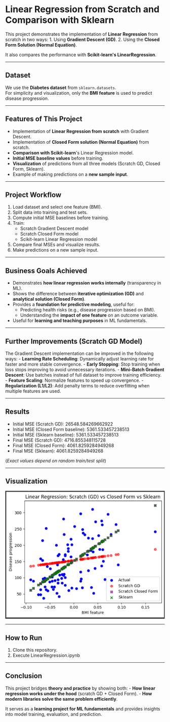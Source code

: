 # Linear Regression from Scratch and Comparison with Sklearn

This project demonstrates the implementation of **Linear Regression**
from scratch in two ways: 1. Using **Gradient Descent (GD)**. 2. Using
the **Closed Form Solution (Normal Equation)**.

It also compares the performance with **Scikit-learn's
LinearRegression**.

------------------------------------------------------------------------

##  Dataset

We use the **Diabetes dataset** from `sklearn.datasets`.\
For simplicity and visualization, only the **BMI feature** is used to
predict disease progression.

------------------------------------------------------------------------

##  Features of This Project

-   Implementation of **Linear Regression from scratch** with Gradient
    Descent.
-   Implementation of **Closed Form solution (Normal Equation)** from
    scratch.
-   **Comparison with Scikit-learn**'s Linear Regression model.
-   **Initial MSE baseline values** before training.
-   **Visualization** of predictions from all three models (Scratch GD,
    Closed Form, Sklearn).
-   Example of making predictions on a **new sample input**.

------------------------------------------------------------------------

##  Project Workflow

1.  Load dataset and select one feature (BMI).
2.  Split data into training and test sets.
3.  Compute initial MSE baselines before training.
4.  Train:
    -   Scratch Gradient Descent model
    -   Scratch Closed Form model
    -   Scikit-learn Linear Regression model
5.  Compare final MSEs and visualize results.
6.  Make predictions on a new sample input.

------------------------------------------------------------------------

##  Business Goals Achieved

-   Demonstrates **how linear regression works internally**
    (transparency in ML).
-   Shows the difference between **iterative optimization (GD)** and
    **analytical solution (Closed Form)**.
-   Provides a **foundation for predictive modeling**, useful for:
    -   Predicting health risks (e.g., disease progression based on
        BMI).
    -   Understanding the **impact of one feature** on an outcome
        variable.
-   Useful for **learning and teaching purposes** in ML fundamentals.

------------------------------------------------------------------------

##  Further Improvements (Scratch GD Model)

The Gradient Descent implementation can be improved in the following
ways: - **Learning Rate Scheduling**: Dynamically adjust learning rate
for faster and more stable convergence. - **Early Stopping**: Stop
training when loss stops improving to avoid unnecessary iterations. -
**Mini-Batch Gradient Descent**: Use batches instead of full dataset to
improve training efficiency. - **Feature Scaling**: Normalize features
to speed up convergence. - **Regularization (L1/L2)**: Add penalty terms
to reduce overfitting when multiple features are used.

------------------------------------------------------------------------

##  Results

- Initial MSE (Scratch GD): 26548.584269662922
- Initial MSE (Closed Form baseline): 5361.533457238513
- Initial MSE (Sklearn baseline): 5361.533457238513
- Final MSE (Scratch GD): 4716.855348115728
- Final MSE (Closed Form): 4061.8259284949268
- Final MSE (Sklearn): 4061.8259284949268

(*Exact values depend on random train/test split*)

------------------------------------------------------------------------

##  Visualization

![alt text](image.png)

------------------------------------------------------------------------

##  How to Run

1.  Clone this repository.
2.  Execute LinearRegression.ipynb

------------------------------------------------------------------------

##  Conclusion

This project bridges **theory and practice** by showing both: - **How
linear regression works under the hood** (scratch GD + Closed Form). -
**How modern libraries solve the same problem efficiently**.

It serves as a **learning project for ML fundamentals** and provides
insights into model training, evaluation, and prediction.
